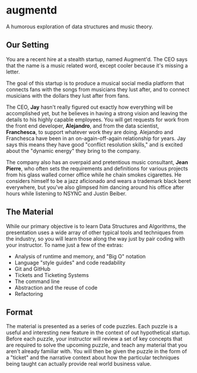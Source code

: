 # augmentd
A humorous exploration of data structures and music theory.


## Our Setting
You are a recent hire at a stealth startup, named Augment'd. The CEO says that the name is a music related word, except cooler because it's missing a letter.

The goal of this startup is to produce a musical social media platform that connects fans with the songs from musicians they lust after, and to connect musicians with the dollars they lust after from fans.

The CEO, **Jay** hasn't really figured out exactly how everything will be accomplished yet, but he believes in having a strong vision and leaving the details to his highly capable employees. You will get requests for work from the front end developer, **Alejandro**, and from the data scientist, **Franchesca**, to support whatever work they are doing. Alejandro and Franchesca have been in an on-again-off-again relationship for years. Jay says this means they have good "conflict resolution skills," and is excited about the "dynamic energy" they bring to the company.

The company also has an overpaid and pretentious music consultant, **Jean Pierre**, who often sets the requirements and definitions for various projects from his glass walled corner office while he chain smokes cigarettes. He considers himself to be a jazz aficionado and wears a trademark black beret everywhere, but you've also glimpsed him dancing around his office after hours while listening to NSYNC and Justin Beiber.


## The Material
While our primary objective is to learn Data Structures and Algorithms, the presentation uses a wide array of other typical tools and techniques from the industry, so you will learn those along the way just by pair coding with your instructor. To name just a few of the extras:

- Analysis of runtime and memory, and "Big O" notation
- Language "style guides" and code readability
- Git and GitHub
- Tickets and Ticketing Systems
- The command line
- Abstraction and the reuse of code
- Refactoring

## Format
The material is presented as a series of code puzzles. Each puzzle is a useful and interesting new feature in the context of out hypothetical startup. Before each puzzle, your instructor will review a set of key concepts that are required to solve the upcoming puzzle, and teach any material that you aren't already familiar with. You will then be given the puzzle in the form of a "ticket" and the narrative context about how the particular techniques being taught can actually provide real world business value.

